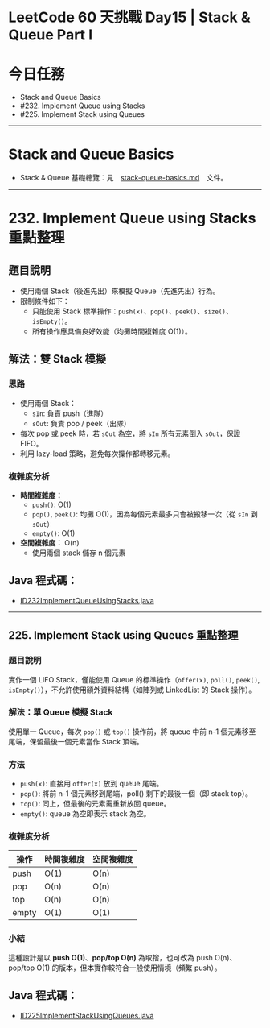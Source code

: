 # LeetCode 60 天挑戰 Day15 | Stack & Queue Part I

# 今日任務

- Stack and Queue Basics 
- #232. Implement Queue using Stacks
- #225. Implement Stack using Queues

---

# Stack and Queue Basics

- Stack & Queue 基礎總覽：見　[stack-queue-basics.md](../stack-queue-basics.md)　文件。

---

# 232. Implement Queue using Stacks 重點整理

## 題目說明

- 使用兩個 Stack（後進先出）來模擬 Queue（先進先出）行為。  
- 限制條件如下：
  - 只能使用 Stack 標準操作：`push(x)`、`pop()`、`peek()`、`size()`、`isEmpty()`。
  - 所有操作應具備良好效能（均攤時間複雜度 O(1)）。

## 解法：雙 Stack 模擬

### 思路
- 使用兩個 Stack：
    - `sIn`: 負責 push（進隊）
    - `sOut`: 負責 pop / peek（出隊）
- 每次 pop 或 peek 時，若 `sOut` 為空，將 `sIn` 所有元素倒入 `sOut`，保證 FIFO。
- 利用 lazy-load 策略，避免每次操作都轉移元素。

### 複雜度分析
- **時間複雜度：**
    - `push()`: O(1)
    - `pop()`, `peek()`: 均攤 O(1)，因為每個元素最多只會被搬移一次（從 `sIn` 到 `sOut`）
    - `empty()`: O(1)
- **空間複雜度：** O(n)
    - 使用兩個 stack 儲存 n 個元素

## Java 程式碼：
- [ID232ImplementQueueUsingStacks.java](../../src/main/java/io/github/monty/leetcode/stackqueue/ID232ImplementQueueUsingStacks.java)

---

## 225. Implement Stack using Queues 重點整理

### 題目說明
實作一個 LIFO Stack，僅能使用 Queue 的標準操作（`offer(x)`, `poll()`, `peek()`, `isEmpty()`），不允許使用額外資料結構（如陣列或 LinkedList 的 Stack 操作）。

### 解法：單 Queue 模擬 Stack
使用單一 Queue，每次 `pop()` 或 `top()` 操作前，將 queue 中前 n-1 個元素移至尾端，保留最後一個元素當作 Stack 頂端。

### 方法
- `push(x)`: 直接用 `offer(x)` 放到 queue 尾端。
- `pop()`: 將前 n-1 個元素移到尾端，poll() 剩下的最後一個（即 stack top）。
- `top()`: 同上，但最後的元素需重新放回 queue。
- `empty()`: queue 為空即表示 stack 為空。

### 複雜度分析
| 操作    | 時間複雜度 | 空間複雜度 |
|-------|-------|-------|
| push  | O(1)  | O(n)  |
| pop   | O(n)  | O(n)  |
| top   | O(n)  | O(n)  |
| empty | O(1)  | O(1)  |

### 小結
這種設計是以 **push O(1)**、**pop/top O(n)** 為取捨，也可改為 push O(n)、pop/top O(1) 的版本，但本實作較符合一般使用情境（頻繁 push）。

## Java 程式碼：
- [ID225ImplementStackUsingQueues.java](../../src/main/java/io/github/monty/leetcode/stackqueue/ID225ImplementStackUsingQueues.java)
